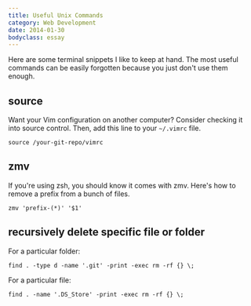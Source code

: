 ```yaml
---
title: Useful Unix Commands
category: Web Development
date: 2014-01-30
bodyclass: essay
---
```


Here are some terminal snippets I like to keep at hand. The most useful commands can be easily forgotten because you just don't use them enough.

## source

Want your Vim configuration on another computer? Consider checking it into source control. Then, add this line to your `~/.vimrc` file.

    source /your-git-repo/vimrc

## zmv

If you're using zsh, you should know it comes with zmv. Here's how to remove a prefix from a bunch of files.

    zmv 'prefix-(*)' '$1'

## recursively delete specific file or folder

For a particular folder:

    find . -type d -name '.git' -print -exec rm -rf {} \;

For a particular file:

    find . -name '.DS_Store' -print -exec rm -rf {} \;
